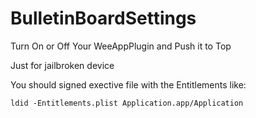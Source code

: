 BulletinBoardSettings
=====================

Turn On or Off Your WeeAppPlugin and Push it to Top

Just for jailbroken device

You should signed exective file with the Entitlements like:

	ldid -Entitlements.plist Application.app/Application
